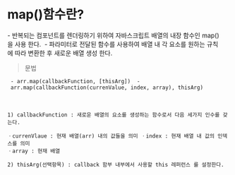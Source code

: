 # map()함수란?

- 반복되는 컴포넌트를 렌더링하기 위하여 자바스크립트 배열의 내장 함수인 map()을 사용 한다.  - 파라미터로 전달된 함수를 사용하여 배열 내 각 요소를 원하는 규칙에 따라 변환한 후 새로운 배열 생성 한다.    

> 문법

     - arr.map(callbackFunction, [thisArg])  - arr.map(callbackFunction(currenValue, index, array), thisArg)
 

    1) callbackFunction : 새로운 배열의 요소를 생성하는 함수로서 다음 세가지 인수를 갖는다.
    
    ㆍcurrenVlaue : 현재 배열(arr) 내의 값들을 의미 ㆍindex : 현재 배열 내 값의 인덱스를 의미     
    ㆍarray : 현재 배열  
    
    2) thisArg(선택항목) : callback 함부 내부에서 사용할 this 레퍼런스 를 설정한다.

